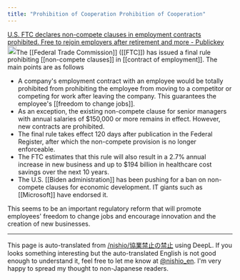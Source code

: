 ```yaml
---
title: "Prohibition of Cooperation Prohibition of Cooperation"
---
```


[U.S. FTC declares non-compete clauses in employment contracts prohibited. Free to rejoin employers after retirement and more - Publickey](https://www.publickey1.jp/blog/24/ftc_2.html)
<img src='https://scrapbox.io/api/pages/nishio-en/claude/icon' alt='claude.icon' height="19.5"/>The [[Federal Trade Commission]] ([[FTC]]) has issued a final rule prohibiting [[non-compete clauses]] in [[contract of employment]]. The main points are as follows

- A company's employment contract with an employee would be totally prohibited from prohibiting the employee from moving to a competitor or competing for work after leaving the company. This guarantees the employee's [[freedom to change jobs]].
- As an exception, the existing non-compete clause for senior managers with annual salaries of $150,000 or more remains in effect. However, new contracts are prohibited.
- The final rule takes effect 120 days after publication in the Federal Register, after which the non-compete provision is no longer enforceable.
- The FTC estimates that this rule will also result in a 2.7% annual increase in new business and up to $194 billion in healthcare cost savings over the next 10 years.
- The U.S. [[Biden administration]] has been pushing for a ban on non-compete clauses for economic development. IT giants such as [[Microsoft]] have endorsed it.

This seems to be an important regulatory reform that will promote employees' freedom to change jobs and encourage innovation and the creation of new businesses.

---
This page is auto-translated from [/nishio/協業禁止の禁止](https://scrapbox.io/nishio/協業禁止の禁止) using DeepL. If you looks something interesting but the auto-translated English is not good enough to understand it, feel free to let me know at [@nishio_en](https://twitter.com/nishio_en). I'm very happy to spread my thought to non-Japanese readers.